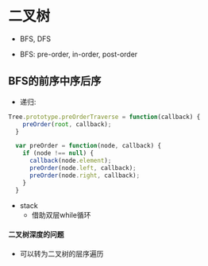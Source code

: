 # 二叉树

- BFS, DFS

- BFS: pre-order, in-order, post-order



## BFS的前序中序后序

- 递归: 

```javascript
Tree.prototype.preOrderTraverse = function(callback) {
    preOrder(root, callback);
  }

  var preOrder = function(node, callback) {
    if (node !== null) {
      callback(node.element);
      preOrder(node.left, callback);
      preOrder(node.right, callback);
    }
  }
```

- stack
  - 借助双层while循环





#### **二叉树深度的问题**

- 可以转为二叉树的层序遍历